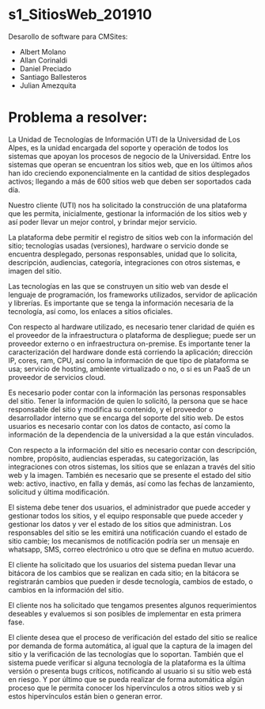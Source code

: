 # s1_SitiosWeb_201910
Desarollo de software para CMSites:

  - Albert Molano
  - Allan Corinaldi
  - Daniel Preciado
  - Santiago Ballesteros
  - Julian Amezquita

# Problema a resolver:
La Unidad de Tecnologías de Información UTI de la Universidad de Los Alpes, es la unidad encargada del soporte y operación de todos los sistemas que apoyan los procesos de negocio de la Universidad. Entre los sistemas que operan se encuentran los sitios web, que en los últimos años han ido creciendo exponencialmente en la cantidad de sitios desplegados activos; llegando a más de 600 sitios web que deben ser soportados cada día.

Nuestro cliente (UTI) nos ha solicitado la construcción de una plataforma que les permita, inicialmente, gestionar la información de los sitios web y así poder llevar un mejor control, y brindar mejor servicio.

La plataforma debe permitir el registro de sitios web con la información del sitio; tecnologías usadas (versiones), hardware o servicio donde se encuentra desplegado, personas responsables, unidad que lo solicita, descripción, audiencias, categoría, integraciones con otros sistemas, e imagen del sitio.

Las tecnologías en las que se construyen un sitio web van desde el lenguaje de programación, los frameworks utilizados, servidor de aplicación y librerías. Es importante que se tenga la información necesaria de la tecnología, así como, los enlaces a sitios oficiales.

Con respecto al hardware utilizado, es necesario tener claridad de quién es el proveedor de la infraestructura o plataforma de despliegue; puede ser un proveedor externo o en infraestructura on-premise. Es importante tener la caracterización del hardware donde está corriendo la aplicación; dirección IP, cores, ram, CPU, así como la información de que tipo de plataforma se usa; servicio de hosting, ambiente virtualizado o no, o si es un PaaS de un proveedor de servicios cloud.

Es necesario poder contar con la información las personas responsables del sitio. Tener la información de quien lo solicitó, la persona que se hace responsable del sitio y modifica su contenido, y el proveedor o desarrollador interno que se encarga del soporte del sitio web. De estos usuarios es necesario contar con los datos de contacto, así como la información de la dependencia de la universidad a la que están vinculados.

Con respecto a la información del sitio es necesario contar con descripción, nombre, propósito, audiencias esperadas, su categorización, las integraciones con otros sistemas, los sitios que se enlazan a través del sitio web y la imagen. También es necesario que se presente el estado del sitio web: activo, inactivo, en falla y demás, así como las fechas de lanzamiento, solicitud y última modificación.

El sistema debe tener dos usuarios, el administrador que puede acceder y gestionar todos los sitios, y el equipo responsable que puede acceder y gestionar los datos y ver el estado de los sitios que administran. Los responsables del sitio se les emitirá una notificación cuando el estado de sitio cambie; los mecanismos de notificación podría ser un mensaje en whatsapp, SMS, correo electrónico u otro que se defina en mutuo acuerdo.

El cliente ha solicitado que los usuarios del sistema puedan llevar una bitácora de los cambios que se realizan en cada sitio; en la bitácora se registrarán cambios que pueden ir desde tecnología, cambios de estado, o cambios en la información del sitio.  

El cliente nos ha solicitado que tengamos presentes algunos requerimientos deseables y evaluemos si son posibles de implementar en esta primera fase. 

El cliente desea que el proceso de verificación del estado del sitio se realice por demanda de forma automática, al igual que la captura de la imagen del sitio y la verificación de las tecnologías que lo soportan. También que el sistema puede verificar si alguna tecnología de la plataforma es la última versión o presenta bugs críticos, notificando al usuario si su sitio web está en riesgo. Y por último que se pueda realizar de forma automática algún proceso que le permita conocer los hipervínculos a otros sitios web y si estos hipervínculos están bien o generan error.
